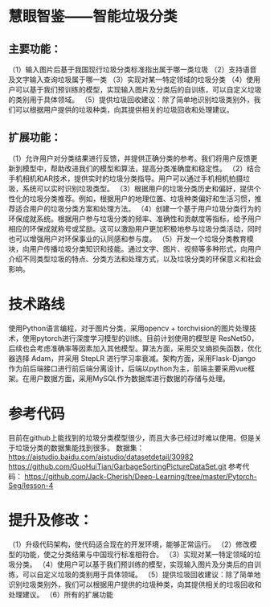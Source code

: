 # 慧眼智鉴——智能垃圾分类
## 主要功能：
（1）输入图片后基于我国现行垃圾分类标准指出属于哪一类垃圾
（2）支持语音及文字输入查询垃圾属于哪一类
（3）实现对某一特定领域的垃圾分类
（4）使用户可以基于我们预训练的模型，实现输入图片及分类后的自训练，可以自定义垃圾的类别用于具体领域。
（5）提供垃圾回收建议：除了简单地识别垃圾类别外，我们可以根据用户提供的垃圾种类，向其提供相关的垃圾回收和处理建议。
## 扩展功能：
（1）允许用户对分类结果进行反馈，并提供正确分类的参考。我们将用户反馈更新到模型中，帮助改进我们的模型和算法，提高分类准确度和稳定性。
（2）结合手机相机和AR技术，提供实时的垃圾分类指导。用户可以通过手机相机拍摄垃圾，系统可以实时识别垃圾类型。
（3）根据用户的垃圾分类历史和偏好，提供个性化的垃圾分类推荐。例如，根据用户的地理位置、垃圾种类偏好和生活习惯，推荐适合用户的垃圾分类方案和处理方法。
（4）创建一个基于用户垃圾分类行为的环保成就系统。根据用户参与垃圾分类的频率、准确性和贡献度等指标，给予用户相应的环保成就称号或奖励。这可以激励用户更加积极地参与垃圾分类活动，同时也可以增强用户对环保事业的认同感和参与度。
（5）开发一个垃圾分类教育模块，向用户传播垃圾分类知识和技能。通过文字、图片、视频等多种形式，向用户介绍不同类型垃圾的特点、分类方法和处理方式，以及垃圾分类的环保意义和社会影响。
# 技术路线
使用Python语言编程，对于图片分类，采用opencv + torchvision的图片处理技术，使用pytorch进行深度学习模型的训练。目前计划使用的模型是 ResNet50，后续也会考虑准确率等因素加入其他模型。算法方面，采用交叉熵损失函数，优化器选择 Adam，并采用 StepLR 进行学习率衰减。架构方面，采用Flask-Django作为前后端接口进行前后端分离设计，后端以python为主，前端主要采用vue框架。在用户数据方面，采用MySQL作为数据库进行数据的存储与处理。
# 参考代码
目前在github上能找到的垃圾分类模型很少，而且大多已经过时难以使用。但是关于垃圾分类的数据集能找到很多。
数据集：
https://aistudio.baidu.com/aistudio/datasetdetail/30982
https://github.com/GuoHuiTian/GarbageSortingPictureDataSet.git
参考代码：
https://github.com/Jack-Cherish/Deep-Learning/tree/master/Pytorch-Seg/lesson-4
# 提升及修改：
（1）升级代码架构，使代码适合现在的开发环境，能够正常运行。
（2）修改模型的功能，使之分类结果与中国现行标准相符合。
（3）实现对某一特定领域的垃圾分类。
（4）使用户可以基于我们预训练的模型，实现输入图片及分类后的自训练，可以自定义垃圾的类别用于具体领域。
（5）提供垃圾回收建议：除了简单地识别垃圾类别外，我们可以根据用户提供的垃圾种类，向其提供相关的垃圾回收和处理建议。
（6）所有的扩展功能

